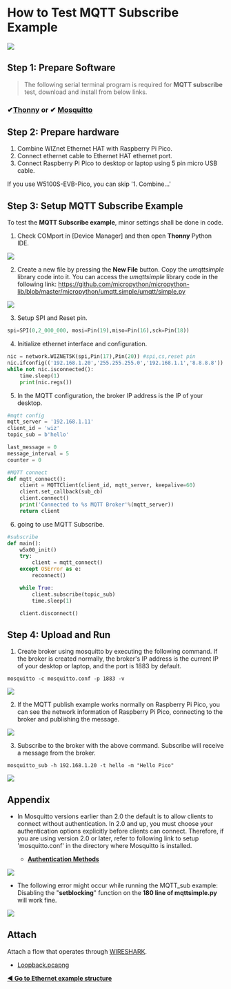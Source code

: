# How to Test MQTT Subscribe Example

![][link-mqtt]

## Step 1: Prepare Software

> The following serial terminal program is required for **MQTT subscribe** test, download and install from below links.

### &#10004;[**Thonny**][link-thonny]  or  &#10004; [**Mosquitto**][link-mosquitto]



## Step 2: Prepare hardware

1. Combine WIZnet Ethernet HAT with Raspberry Pi Pico.
2. Connect ethernet cable to Ethernet HAT ethernet port.
3. Connect Raspberry Pi Pico to desktop or laptop using 5 pin micro USB cable.



If you use W5100S-EVB-Pico, you can skip '1. Combine...'



## Step 3: Setup MQTT Subscribe Example

To test the **MQTT Subscribe example**, minor settings shall be done in code.

1. Check COMport in [Device Manager] and then open **Thonny** Python IDE.

![][link-thonny_mqtt]

2. Create a new file by pressing the **New File** button. Copy the *umqttsimple* library code into it. You can access the *umqttsimple* library code in the following link: https://github.com/micropython/micropython-lib/blob/master/micropython/umqtt.simple/umqtt/simple.py

![][link-mqtt_lib]

3. Setup SPI and Reset pin.

```python
spi=SPI(0,2_000_000, mosi=Pin(19),miso=Pin(16),sck=Pin(18))
```

4. Initialize ethernet interface and configuration.

```python
nic = network.WIZNET5K(spi,Pin(17),Pin(20)) #spi,cs,reset pin
nic.ifconfig(('192.168.1.20','255.255.255.0','192.168.1.1','8.8.8.8'))
while not nic.isconnected():
    time.sleep(1)
    print(nic.regs())
```

5. In the MQTT configuration, the broker IP address is the IP of your desktop.

```python
#mqtt config
mqtt_server = '192.168.1.11'
client_id = 'wiz'
topic_sub = b'hello'

last_message = 0
message_interval = 5
counter = 0

#MQTT connect
def mqtt_connect():
    client = MQTTClient(client_id, mqtt_server, keepalive=60)
    client.set_callback(sub_cb)
    client.connect()
    print('Connected to %s MQTT Broker'%(mqtt_server))
    return client
```

6. going to use MQTT Subscribe.

```python
#subscribe
def main():
    w5x00_init()
    try: 
        client = mqtt_connect()
    except OSError as e:
        reconnect()

    while True:
        client.subscribe(topic_sub)
        time.sleep(1)

    client.disconnect()
```



## Step 4: Upload and Run

1. Create broker using mosquitto by executing the following command. If the broker is created normally, the broker's IP address is the current IP of your desktop or laptop, and the port is 1883 by default.

```
mosquitto -c mosquitto.conf -p 1883 -v
```

![][link-mqtt_1]

2. If the MQTT publish example works normally on Raspberry Pi Pico, you can see the network information of Raspberry Pi Pico, connecting to the broker and publishing the message.

![][link-mqtt_2]

3. Subscribe to the broker with the above command. Subscribe will receive a message from the broker.

```
mosquitto_sub -h 192.168.1.20 -t hello -m "Hello Pico"
```

![][link-mqtt_3]



## Appendix

- In Mosquitto versions earlier than 2.0 the default is to allow clients to connect without authentication. In 2.0 and up, you must choose your authentication options explicitly before clients can connect. Therefore, if you are using version 2.0 or later, refer to following link to setup 'mosquitto.conf' in the directory where Mosquitto is installed.

    - [**Authentication Methods**][link-authentication_methods]

![][link-mqtt_conf]

- The following error might occur while running the MQTT_sub example: Disabling the "**setblocking**" function on the **180 line of mqttsimple.py** will work fine.

![][link-setblocking]



## Attach

Attach a flow that operates through [WIRESHARK][link-wireshark].

- [Loopback.pcapng](https://github.com/Wiznet/RP2040-HAT-MicroPython/blob/main/example/MQTT/Subscribe/MQTT_sub.pcapng)


 [**◀ Go to Ethernet example structure**](#ethernet_example_structure)



<!--
Link
-->

[link-thonny]: https://thonny.org/
[link-mosquitto]: https://mosquitto.org/download/
[link-wireshark]: https://www.wireshark.org/#download

[link-authentication_methods]: https://mosquitto.org/documentation/authentication-methods/




[link-mqtt]:https://github.com/Wiznet/RP2040-HAT-MicroPython/blob/main/static/images/MQTT/MQTT.png
[link-thonny_mqtt]:https://github.com/Wiznet/RP2040-HAT-MicroPython/blob/main/static/images/MQTT/Thonny_conf_1.png
[link-mqtt_lib]:https://github.com/Wiznet/RP2040-HAT-MicroPython/blob/main/static/images/MQTT/MQTT_lib.png
[link-mqtt_1]:https://github.com/Wiznet/RP2040-HAT-MicroPython/blob/main/static/images/MQTT/MQTT_sub_1.png
[link-mqtt_2]:https://github.com/Wiznet/RP2040-HAT-MicroPython/blob/main/static/images/MQTT/MQTT_sub_2.png
[link-mqtt_3]:https://github.com/Wiznet/RP2040-HAT-MicroPython/blob/main/static/images/MQTT/MQTT_sub_3.png
[link-mqtt_conf]:https://github.com/Wiznet/RP2040-HAT-MicroPython/blob/main/static/images/MQTT/MQTT_conf.png
[link-setblocking]:https://github.com/Wiznet/RP2040-HAT-MicroPython/blob/main/static/images/MQTT/setblocking.png
